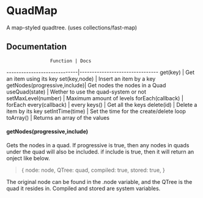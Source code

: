 # QuadMap
A map-styled quadtree. (uses collections/fast-map)


## Documentation

                    Function | Docs 
-----------------------------|--------------------------------
get(key)                     |  Get an item using its key
set(key,node)                |  Insert an item by a key
getNodes(progressive,include)|  Get nodes the nodes in a Quad
useQuad(state)               |  Wether to use the quad-system or not
setMaxLevel(number)          |  Maximum amount of levels
forEach(callback)            |  forEach
every(callback)              |  every
keys()                       |  Get all the keys
delete(id)                   |  Delete a item by its key
setIntTime(time)             |  Set the time for the create/delete loop
toArray()                    |  Returns an array of the values



#### getNodes(progressive,include)
Gets the nodes in a quad. If progressive is true, then any nodes in quads under the quad will also be included. if include is true, then it will return an onject like below.
> {
> node: node,
> QTree: quad,
> compiled: true,
> stored: true,
>}

The original node can be found in the .node variable, and the QTree is the quad it resides in. Compiled and stored are system variables.
